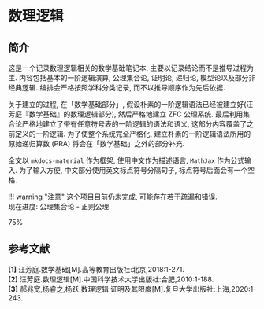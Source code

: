 # 数理逻辑

## 简介
这是一个记录数理逻辑相关的数学基础笔记本, 主要以记录结论而不是推导过程为主. 内容包括基本的一阶逻辑演算, 公理集合论, 证明论, 递归论, 模型论以及部分非经典逻辑. 编排会严格按照学科分类记录, 而不以推导顺序作为先后依据.

关于建立的过程, 在「数学基础部分」, 假设朴素的一阶逻辑语法已经被建立好(汪芳庭『数学基础』的数理逻辑部分), 然后严格地建立 ZFC 公理系统. 最后利用集合论严格地建立了带有任意符号表的一阶逻辑的语法和语义, 这部分内容覆盖了之前定义的一阶逻辑. 为了使整个系统完全严格化, 建立朴素的一阶逻辑语法所用的原始递归算数 (PRA) 将会在「数学基础」之外的部分补充.

全文以 `mkdocs-material` 作为框架, 使用中文作为描述语言, `MathJax` 作为公式输入. 为了输入方便, 中文部分使用英文标点符号分隔句子, 标点符号后面会有一个空格.

!!! warning "注意"
    这个项目目前仍未完成, 可能存在若干疏漏和错误.  
    现在进度: 公理集合论 - 正则公理
    <div class="progress-container">
        <div class="progress-percentage" style="width: 75%;">75%</div>
    </div>

## 参考文献
**[1]** 汪芳庭.数学基础[M].高等教育出版社:北京,2018:1-271.  
**[2]** 汪芳庭.数理逻辑[M].中国科学技术大学出版社:合肥,2010:1-188.  
**[3]** 郝兆宽,杨睿之,杨跃.数理逻辑 证明及其限度[M].复旦大学出版社:上海,2020:1-243.

